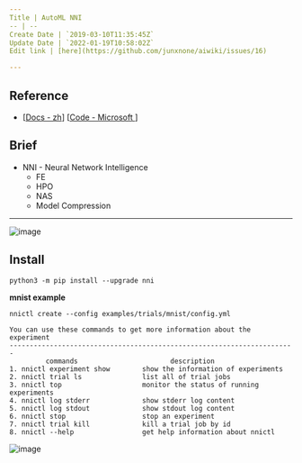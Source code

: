 ```yaml
---
Title | AutoML NNI
-- | --
Create Date | `2019-03-10T11:35:45Z`
Update Date | `2022-01-19T10:58:02Z`
Edit link | [here](https://github.com/junxnone/aiwiki/issues/16)

---
```

## Reference
- [[Docs - zh](https://nni.readthedocs.io/zh/latest/)] [[Code - Microsoft ](https://github.com/Microsoft/nni)]

## Brief
- NNI - Neural Network Intelligence
  - FE
  - HPO
  - NAS
  - Model Compression


---

![image](https://user-images.githubusercontent.com/2216970/132436063-9e270555-616a-4c5a-be11-a6776752e6f0.png)


## Install

```
python3 -m pip install --upgrade nni
```

**mnist example**

```
nnictl create --config examples/trials/mnist/config.yml
```

```
You can use these commands to get more information about the experiment
-----------------------------------------------------------------------
         commands                       description
1. nnictl experiment show        show the information of experiments
2. nnictl trial ls               list all of trial jobs
3. nnictl top                    monitor the status of running experiments
4. nnictl log stderr             show stderr log content
5. nnictl log stdout             show stdout log content
6. nnictl stop                   stop an experiment
7. nnictl trial kill             kill a trial job by id
8. nnictl --help                 get help information about nnictl
```

![image](https://user-images.githubusercontent.com/2216970/54084656-7468ce80-436e-11e9-887e-7ad29537d4ec.png)


